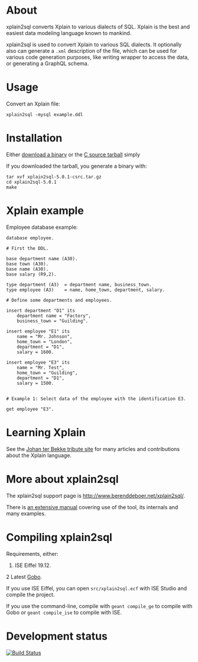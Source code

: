# About

xplain2sql converts Xplain to various dialects of SQL. Xplain is the
best and easiest data modeling language known to mankind.

xplain2sql is used to convert Xplain to various SQL dialects. It
optionally also can generate a `.xml` description of the file, which
can be used for various code generation purposes, like writing wrapper
to access the data, or generating a GraphQL schema.

# Usage

Convert an Xplain file:

    xplain2sql -mysql example.ddl

# Installation

Either [download a
binary](http://www.berenddeboer.net/xplain2sql/index.html#downloadofficial)
or the [C source
tarball](http://www.berenddeboer.net/xplain2sql/xplain2sql-5.0.1-csrc.tar.gz)
simply

If you downloaded the tarball, you generate a binary with:

````
tar xvf xplain2sql-5.0.1-csrc.tar.gz
cd xplain2sql-5.0.1
make
````


# Xplain example

Employee database example:

    database employee.

    # First the DDL.

    base department name (A30).
    base town (A30).
    base name (A30).
    base salary (R9,2).

    type department (A3)  = department name, business_town.
    type employee (A3)    = name, home_town, department, salary.

    # Define some departments and employees.

    insert department "D1" its
        department name = "Factory",
        business_town = "Guilding".

    insert employee "E1" its
        name = "Mr. Johnson",
        home_town = "London",
        department = "D1",
        salary = 1600.

    insert employee "E3" its
        name = "Mr. Test",
        home_town = "Guilding",
        department = "D1",
        salary = 1500.


    # Example 1: Select data of the employee with the identification E3.

    get employee "E3".


# Learning Xplain

See the [Johan ter Bekke tribute site](http://www.jhterbekke.net/) for
many articles and contributions about the Xplain language.


# More about xplain2sql

The xplain2sql support page is http://www.berenddeboer.net/xplain2sql/.

There is [an extensive manual](doc/xplain2sql.pdf) covering use of the
tool, its internals and many examples.



# Compiling xplain2sql

Requirements, either:

1. ISE Eiffel 19.12.

2 Latest [Gobo](https://github.com/gobo-eiffel/gobo).

If you use ISE Eiffel, you can open `src/xplain2sql.ecf` with ISE
Studio and compile the project.

If you use the command-line, compile with `geant compile_ge` to
compile with Gobo or `geant compile_ise` to compile with ISE.



# Development status #

[![Build Status](https://api.travis-ci.org/berenddeboer/xplain2sql.svg?branch=master)](https://travis-ci.org/berenddeboer/xplain2sql/)
